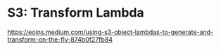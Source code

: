 # S3: Transform Lambda

https://eoins.medium.com/using-s3-object-lambdas-to-generate-and-transform-on-the-fly-874b0f27fb84
